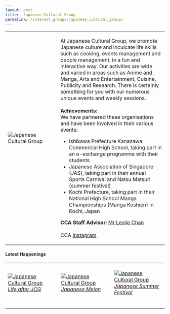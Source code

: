 ```yaml
---
layout: post
title:  Japanese Cultural Group
permalink: /interest_groups/japanese_cultural_group/
---
```


<div>
    <table>
        <tr>
            <td style="width:33%"><image src="{{site.baseurl}}/images/CCA_japanese_cultural_group.jpg" style="display:block;margin-left:auto;margin-right:auto;" alt="Japanese Cultural Group"></image></td>
            <td>
                <p>
                    At Japanese Cultural Group, we promote Japanese culture and inculcate life skills such as cooking, events management and people management, in a fun and interactive way. Our activities are wide and varied in areas such as Anime and Manga, Arts and Entertainment, Cuisine, Publicity and Research. There is certainly something for you with our numerous unique events and weekly sessions.<br>
                    <br>
                    <b>Achievements:</b><br>
                    We have partnered these organisations and have been involved in their various events:<br>
                </p>
                    <ul>
                        <li>Ishikawa Prefecture Kanazawa Commercial High School, taking part in an e-exchange programme with their students</li>
                        <li>Japanese Association of Singapore (JAS), taking part in their annual Sports Carnival and Natsu Matsuri (summer festival)</li>
                        <li>Kochi Prefecture, taking part in their National High School Manga Championships (Manga Koshien) in Kochi, Japan</li>
                    </ul>
                <p>
                    <b>CCA Staff Advisor:</b> <a href="mailto:chanlj@tp.edu.sg">Mr Leslie Chan</a><br>
                    <br>
                    CCA <a href="https://www.instagram.com/tpjcg">Instagram</a>
                </p>
            </td>
        </tr>
    </table>
</div>

#### Latest Happenings

<table>
    <tr>
        <td style="width:33%"><br>
            <a href="https://www.instagram.com/p/COvHqheHE0t/">
                <image src="{{site.baseurl}}/images/CCA-jcg-ig4.png" style="display:block;margin-left:auto;margin-right:auto;" alt="Japanese Cultural Group">
                <h6 style="margin-top:0%">Life after JCG</h6>    
                </image>
            </a>
        </td>
        <td style="width:33%"><br>
            <a href="https://www.instagram.com/p/CKqdD-JnTL3/">
                <image src="{{site.baseurl}}/images/CCA-jcg-ig5.png" style="display:block;margin-left:auto;margin-right:auto;" alt="Japanese Cultural Group">
                <h6 style="margin-top:0%">Japanese Melon</h6>    
                </image>
            </a>
        </td>
        <td style="width:33%"><br>
            <a href="https://www.instagram.com/p/CGulRHBnArY/">
                <image src="{{site.baseurl}}/images/CCA_jcg_summer.PNG" style="display:block;margin-left:auto;margin-right:auto;" alt="Japanese Cultural Group">
                <h6 style="margin-top:0%">Japanese Summer Festival</h6>
                </image>
            </a>
        </td>
    </tr>
</table>
